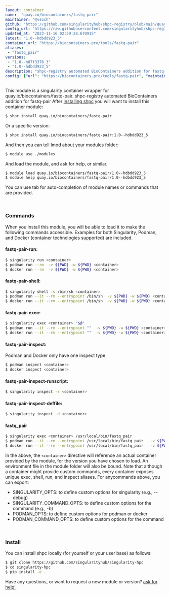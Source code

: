 ```yaml
---
layout: container
name:  "quay.io/biocontainers/fastq-pair"
maintainer: "@vsoch"
github: "https://github.com/singularityhub/shpc-registry/blob/main/quay.io/biocontainers/fastq-pair/container.yaml"
config_url: "https://raw.githubusercontent.com/singularityhub/shpc-registry/main/quay.io/biocontainers/fastq-pair/container.yaml"
updated_at: "2023-11-16 02:59:28.670915"
latest: "1.0--hdbdd923_5"
container_url: "https://biocontainers.pro/tools/fastq-pair"
aliases:
 - "fastq_pair"
versions:
 - "1.0--h87f3376_3"
 - "1.0--hdbdd923_5"
description: "shpc-registry automated BioContainers addition for fastq-pair"
config: {"url": "https://biocontainers.pro/tools/fastq-pair", "maintainer": "@vsoch", "description": "shpc-registry automated BioContainers addition for fastq-pair", "latest": {"1.0--hdbdd923_5": "sha256:520a373c0d126db156e8b5aedd3ac0049db960360cb889724c2736d7f1295f44"}, "tags": {"1.0--h87f3376_3": "sha256:7d3baecef5283435197244b5c3db6dfb7b51060089e4c464307c90af43262a78", "1.0--hdbdd923_5": "sha256:520a373c0d126db156e8b5aedd3ac0049db960360cb889724c2736d7f1295f44"}, "docker": "quay.io/biocontainers/fastq-pair", "aliases": {"fastq_pair": "/usr/local/bin/fastq_pair"}}
---
```


This module is a singularity container wrapper for quay.io/biocontainers/fastq-pair.
shpc-registry automated BioContainers addition for fastq-pair
After [installing shpc](#install) you will want to install this container module:


```bash
$ shpc install quay.io/biocontainers/fastq-pair
```

Or a specific version:

```bash
$ shpc install quay.io/biocontainers/fastq-pair:1.0--hdbdd923_5
```

And then you can tell lmod about your modules folder:

```bash
$ module use ./modules
```

And load the module, and ask for help, or similar.

```bash
$ module load quay.io/biocontainers/fastq-pair/1.0--hdbdd923_5
$ module help quay.io/biocontainers/fastq-pair/1.0--hdbdd923_5
```

You can use tab for auto-completion of module names or commands that are provided.

<br>

### Commands

When you install this module, you will be able to load it to make the following commands accessible.
Examples for both Singularity, Podman, and Docker (container technologies supported) are included.

#### fastq-pair-run:

```bash
$ singularity run <container>
$ podman run --rm  -v ${PWD} -w ${PWD} <container>
$ docker run --rm  -v ${PWD} -w ${PWD} <container>
```

#### fastq-pair-shell:

```bash
$ singularity shell -s /bin/sh <container>
$ podman run --it --rm --entrypoint /bin/sh  -v ${PWD} -w ${PWD} <container>
$ docker run --it --rm --entrypoint /bin/sh  -v ${PWD} -w ${PWD} <container>
```

#### fastq-pair-exec:

```bash
$ singularity exec <container> "$@"
$ podman run --it --rm --entrypoint ""  -v ${PWD} -w ${PWD} <container> "$@"
$ docker run --it --rm --entrypoint ""  -v ${PWD} -w ${PWD} <container> "$@"
```

#### fastq-pair-inspect:

Podman and Docker only have one inspect type.

```bash
$ podman inspect <container>
$ docker inspect <container>
```

#### fastq-pair-inspect-runscript:

```bash
$ singularity inspect -r <container>
```

#### fastq-pair-inspect-deffile:

```bash
$ singularity inspect -d <container>
```


#### fastq_pair

```bash
$ singularity exec <container> /usr/local/bin/fastq_pair
$ podman run --it --rm --entrypoint /usr/local/bin/fastq_pair   -v ${PWD} -w ${PWD} <container> -c " $@"
$ docker run --it --rm --entrypoint /usr/local/bin/fastq_pair   -v ${PWD} -w ${PWD} <container> -c " $@"
```



In the above, the `<container>` directive will reference an actual container provided
by the module, for the version you have chosen to load. An environment file in the
module folder will also be bound. Note that although a container
might provide custom commands, every container exposes unique exec, shell, run, and
inspect aliases. For anycommands above, you can export:

 - SINGULARITY_OPTS: to define custom options for singularity (e.g., --debug)
 - SINGULARITY_COMMAND_OPTS: to define custom options for the command (e.g., -b)
 - PODMAN_OPTS: to define custom options for podman or docker
 - PODMAN_COMMAND_OPTS: to define custom options for the command

<br>

### Install

You can install shpc locally (for yourself or your user base) as follows:

```bash
$ git clone https://github.com/singularityhub/singularity-hpc
$ cd singularity-hpc
$ pip install -e .
```

Have any questions, or want to request a new module or version? [ask for help!](https://github.com/singularityhub/singularity-hpc/issues)
